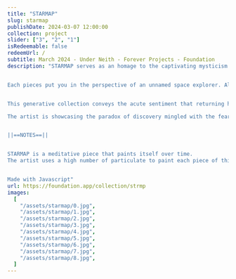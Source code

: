 ```yaml
---
title: "STARMAP"
slug: starmap
publishDate: 2024-03-07 12:00:00
collection: project
slider: ["3", "2", "1"]
isRedeemable: false
redeemUrl: /
subtitle: March 2024 - Under Neith - Forever Projects - Foundation
description: "STARMAP serves as an homage to the captivating mysticism of the cosmos and the insidious fear that accompanies the exploration of the unknown. This artwork invites viewers to embark on a cosmic journey, celebrating the vastness of the universe.


Each pieces put you in the perspective of an unnamed space explorer. Alone and fully committed to charting the vastness of the cosmos. The explorer is never shown; instead, the viewer shares his point of view, experiencing both the awe and wonder of discovery and the profound feeling of solitude in a place that is far greater than us.


This generative collection conveys the acute sentiment that returning home is never guaranteed. As the explorer delves deeper into the cosmos, emotions like wonder and curiosity becomes entwined with the dread of isolation and the weight of emptiness that begins to envelop them.

The artist is showcasing the paradox of discovery mingled with the fear of losing connection with the familiar, a dichotomy resonating within every soul, akin to the emotions associated with significant life changes.


||==NOTES==||


STARMAP is a meditative piece that paints itself over time.
The artist uses a high number of particulate to paint each piece of this series. This collection has been built with contemplation in mind so take the time to kick back and enjoy the automated painting process (around 60s).


Made with Javascript"
url: https://foundation.app/collection/strmp
images:
  [
    "/assets/starmap/0.jpg",
    "/assets/starmap/1.jpg",
    "/assets/starmap/2.jpg",
    "/assets/starmap/3.jpg",
    "/assets/starmap/4.jpg",
    "/assets/starmap/5.jpg",
    "/assets/starmap/6.jpg",
    "/assets/starmap/7.jpg",
    "/assets/starmap/8.jpg",
  ]
---
```

